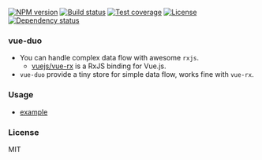 
[![NPM version][npm-img]][npm-url]
[![Build status][travis-img]][travis-url]
[![Test coverage][coveralls-img]][coveralls-url]
[![License][license-img]][license-url]
[![Dependency status][david-img]][david-url]

### vue-duo

* You can handle complex data flow with awesome `rxjs`.
  - [vuejs/vue-rx](https://github.com/vuejs/vue-rx) is a RxJS binding for Vue.js.
* `vue-duo` provide a tiny store for simple data flow, works fine with `vue-rx`.

### Usage

* [example](example)

### License
MIT

[npm-img]: https://img.shields.io/npm/v/vue-duo.svg?style=flat-square
[npm-url]: https://npmjs.org/package/vue-duo
[travis-img]: https://img.shields.io/travis/haoxins/vue-duo.svg?style=flat-square
[travis-url]: https://travis-ci.org/haoxins/vue-duo
[coveralls-img]: https://img.shields.io/coveralls/haoxins/vue-duo.svg?style=flat-square
[coveralls-url]: https://coveralls.io/r/haoxins/vue-duo?branch=master
[license-img]: http://img.shields.io/badge/license-MIT-green.svg?style=flat-square
[license-url]: http://opensource.org/licenses/MIT
[david-img]: https://img.shields.io/david/haoxins/vue-duo.svg?style=flat-square
[david-url]: https://david-dm.org/haoxins/vue-duo
